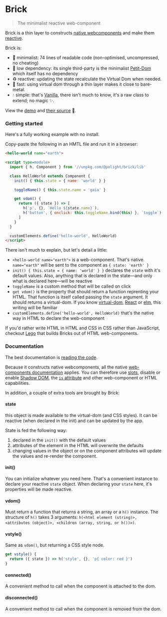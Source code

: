 # Brick

> The minimalist reactive web-component

Brick is a thin layer to constructs [native webcomponents](https://developer.mozilla.org/en-US/docs/Web/Web_Components) and make them [reactive](https://en.wikipedia.org/wiki/Reactive_programming).

Brick is:
- 👙 minimalist: 74 lines of readable code (non-optimised, uncompressed, no cheating)
- 🌱 low dependency: its single third-party is the minimalist [Petit-Dom](https://github.com/yelouafi/petit-dom) which itself has no dependency
- ♻️ reactive: updating the state recalculate the Virtual Dom when needed.
- 🚀 fast: using virtual dom through a thin layer makes it close to bare-metal.
- 💧 simple: that's [Vanilla](http://vanilla-js.com/), there isn't much to know, it's a raw class to extend; no magic ✨.

View the [demo](https://polight.github.io/brick/demo/) and [their source](https://github.com/Polight/lego/tree/master/demo) 🧪.

### Getting started

Here's a fully working example with no install.

Copy-paste the following in an HMTL file and run it in a browser:

```html
<hello-world name="earth">

<script type=module>
  import { h, Component } from '//unpkg.com/@polight/brick/lib'

  class HelloWorld extends Component {
    init() { this.state = { name: 'world' } }

    toggleName() { this.state.name = 'gaia' }

    get vdom() {
      return ({ state }) => [
        h('p', {}, `Hello ${state.name}`),
        h('button', { onclick: this.toggleName.bind(this) }, `toggle`),
      ]
    }
  }

  customElements.define('hello-world', HelloWorld)
</script>
```

There isn't much to explain, but let's detail a little:

- `<hello-world name="earth">` is a web-component. That's native. `name="earth"` will be sent to the component as `{ state: 'earth' }`
- `init() { this.state = { name: 'world' } }` declares the `state` with it's default values. Also, anything that is declared in the state—and only what is declared here—will be reactive
- `toggleName` is a custom method that will be called on click
- `get vdom()` is the property that should return a function reprenting your HTML. That function is itself called passing the `state` argument. It should returns a virtual-dom. If you know [virtual-dom](https://medium.com/@deathmood/how-to-write-your-own-virtual-dom-ee74acc13060), [React](https://reactjs.org/) or [elm](https://elm-lang.org/), this writing will be familiar
- `customElements.define('hello-world', HelloWorld)` that's the native way in HTML to declare the web-component

If you'd rather write HTML in HTML and CSS in CSS rather than JavaScript, checkout [Lego](https://github.com/polight/lego) that builds Bricks out of HTML web-components.

### Documentation

The best documentation is [reading the code](./lib/Component.js).

Because it constructs native webcomponents, all the native [web-components documentation](https://developer.mozilla.org/en-US/docs/Web/Web_Components) applies.
You can therefore use [slots](https://developer.mozilla.org/en-US/docs/Web/HTML/Global_attributes/slot), disable or enable [Shadow DOM](https://developer.mozilla.org/en-US/docs/Web/Web_Components/Using_shadow_DOM), the [`is` attribute](https://developer.mozilla.org/en-US/docs/Web/HTML/Global_attributes#attr-is) and other web-component or HTML capabilities.

In addition, a couple of extra tools are brought by Brick:

#### state

this object is made available to the virtual-dom (and CSS styles).
It can be reactive (when declared in the init) and can be updated by the app.

State is fed the following way:
1. declared in the `init()` with the default values
2. attributes of the element in the HTML will overwrite the defaults
3. changing values in the object or on the component attributes will update the values and re-render the component.

#### init()

You can initialize whatever you need here.
That's a convenient instance to declare your reactive `state` object.
When declaring your `state` here, it's properties will be made reactive.

#### vdom()

Must return a function that returns a string, an array or a `h()` instance.
The structure of `h()` takes 3 arguments:
`h(<html element (string)>, <attributes (object)>, <children (array, string, or h())>)`.

#### vstyle()

Same as `vdom()`, but returning a CSS style node.

```js
get vstyle() {
  return ({ state }) => h('style', {}, 'p{ color: red }')
}
```

#### connected()

A convenient method to call when the component is attached to the dom.

#### disconnected()

A convenient method to call when the component is removed from the dom.

